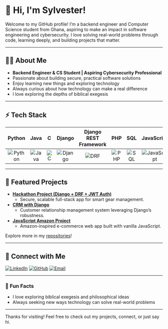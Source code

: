 # 👋 Hi, I'm Sylvester!

Welcome to my GitHub profile! I’m a backend engineer and Computer Science student from Ghana, aspiring to make an impact in software engineering and cybersecurity. I love solving real-world problems through code, learning deeply, and building projects that matter.

---

## 🧑‍💻 About Me

- **Backend Engineer & CS Student | Aspiring Cybersecurity Professional**
- Passionate about building secure, practical software solutions
- Enjoy learning new things and exploring technology
- Always curious about how technology can make a real difference
- I love exploring the depths of biblical exegesis

---

## ⚡ Tech Stack

| Python | Java | C | Django | Django REST Framework | PHP | SQL | JavaScript | WordPress | Linux |
|:------:|:----:|:-:|:------:|:---------------------:|:---:|:---:|:----------:|:---------:|:-----:|
| ![Python](https://img.shields.io/badge/Python-3776AB?logo=python&logoColor=white) | ![Java](https://img.shields.io/badge/Java-007396?logo=java&logoColor=white) | ![C](https://img.shields.io/badge/C-00599C?logo=c&logoColor=white) | ![Django](https://img.shields.io/badge/Django-092E20?logo=django&logoColor=white) | ![DRF](https://img.shields.io/badge/Django%20REST%20Framework-FF1709?logo=django&logoColor=white) | ![PHP](https://img.shields.io/badge/PHP-777BB4?logo=php&logoColor=white) | ![SQL](https://img.shields.io/badge/SQL-4479A1?logo=mysql&logoColor=white) | ![JavaScript](https://img.shields.io/badge/JavaScript-F7DF1E?logo=javascript&logoColor=black) | ![WordPress](https://img.shields.io/badge/WordPress-21759B?logo=wordpress&logoColor=white) | ![Linux](https://img.shields.io/badge/Linux-FCC624?logo=linux&logoColor=black) |

---

## 🚀 Featured Projects

- **[Hackathon Project (Django + DRF + JWT Auth)](https://github.com/Sylvester-Ad/smartgear)**
  - Secure, scalable full-stack app for smart gear management.
- **[CRM with Django](https://github.com/Sylvester-Ad/crm-with-django)**
  - Customer relationship management system leveraging Django’s robustness.
- **[JavaScript Amazon Project](https://github.com/Sylvester-Ad/javascript-amazon-project-main)**
  - Amazon-inspired e-commerce web app built with vanilla JavaScript.

Explore more in my [repositories](https://github.com/Sylvester-Ad?tab=repositories)!

---

## 🤝 Connect with Me

[![LinkedIn](https://img.shields.io/badge/LinkedIn-blue?logo=linkedin&logoColor=white)](https://www.linkedin.com/in/sylvester-adade/)
[![GitHub](https://img.shields.io/badge/GitHub-181717?logo=github&logoColor=white)](https://github.com/Sylvester-Ad)
[![Email](https://img.shields.io/badge/Email-sylvesteradade895@gmail.com-red?logo=gmail&logoColor=white)](mailto:sylvesteradade895@gmail.com)

---

### 🌟 Fun Facts

- I love exploring biblical exegesis and philosophical ideas
- Always seeking new ways technology can solve real-world problems

---

Thanks for visiting! Feel free to check out my projects, connect, or just say hi.

